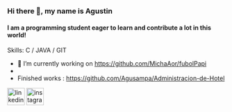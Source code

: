 ### Hi there 👋, my name is Agustin
#### I am a programming student eager to learn and contribute a lot in this world!

Skills: C / JAVA / GIT

- 🔭 I’m currently working on https://github.com/MichaAor/fubolPapi
- 
- Finished works : https://github.com/Agusampa/Administracion-de-Hotel 


[<img src='https://cdn.jsdelivr.net/npm/simple-icons@3.0.1/icons/linkedin.svg' alt='linkedin' height='40'>](https://www.linkedin.com/in/carlos-agustin-sampaoli-199401163/)  [<img src='https://cdn.jsdelivr.net/npm/simple-icons@3.0.1/icons/instagram.svg' alt='instagram' height='40'>](https://www.instagram.com/agusampaoli/)  



